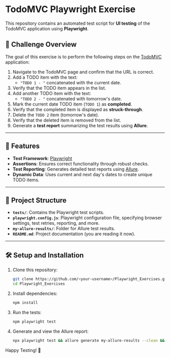 # TodoMVC Playwright Exercise

This repository contains an automated test script for **UI testing** of the TodoMVC application using **Playwright**.

## 📝 Challenge Overview

The goal of this exercise is to perform the following steps on the [TodoMVC](https://todomvc.com/examples/react/dist/) application:

1. Navigate to the TodoMVC page and confirm that the URL is correct.
2. Add a TODO item with the text:
   - `"TODO 1 - "` concatenated with the current date.
3. Verify that the TODO item appears in the list.
4. Add another TODO item with the text:
   - `"TODO 2 - "` concatenated with tomorrow's date.
5. Mark the current date TODO item (`TODO 1`) as **completed**.
6. Verify that the completed item is displayed as **struck-through**.
7. Delete the `TODO 2` item (tomorrow's date).
8. Verify that the deleted item is removed from the list.
9. Generate a **test report** summarizing the test results using **Allure**.

---

## 🚀 Features

- **Test Framework**: [Playwright](https://playwright.dev/)
- **Assertions**: Ensures correct functionality through robust checks.
- **Test Reporting**: Generates detailed test reports using [Allure](https://docs.qameta.io/allure/).
- **Dynamic Data**: Uses current and next day's dates to create unique TODO items.

---

## 📂 Project Structure

- **`tests/`**: Contains the Playwright test scripts.
- **`playwright.config.js`**: Playwright configuration file, specifying browser settings, test retries, reporting, and more.
- **`my-allure-results/`**: Folder for Allure test results.
- **`README.md`**: Project documentation (you are reading it now).

---

## 🛠 Setup and Installation

1. Clone this repository:
   ```bash
   git clone https://github.com/<your-username>/Playwright_Exercises.git
   cd Playwright_Exercises
   
2. Install dependencies:
   ```bash
   npm install

3. Run the tests:
   ```bash
   npm playwright test
   
4. Generate and view the Allure report:
   ```bash
   npx playwright test && allure generate my-allure-results --clean && allure open

Happy Testing! 🎉
